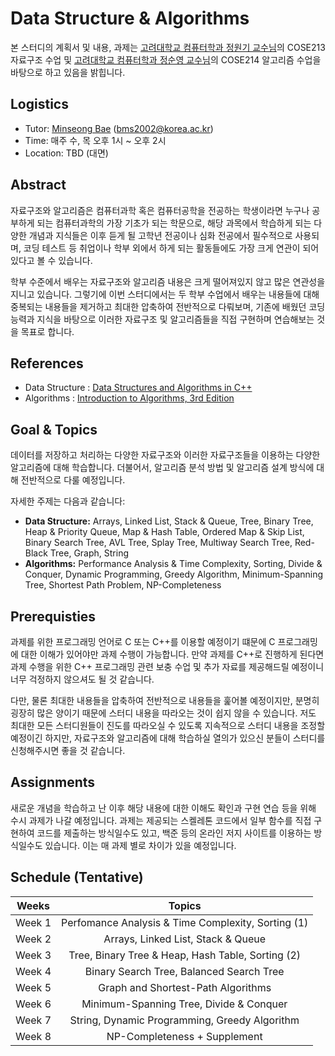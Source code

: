 # Data Structure & Algorithms

본 스터디의 계획서 및 내용, 과제는 [고려대학교 컴퓨터학과 정원기 교수님](http://hvcl.korea.ac.kr/)의 COSE213 자료구조 수업 및 [고려대학교 컴퓨터학과 정순영 교수님](https://kuielab.github.io/)의 COSE214 알고리즘 수업을 바탕으로 하고 있음을 밝힙니다. 

## Logistics
- Tutor: [Minseong Bae](https://github.com/KyleBae1017) (bms2002@korea.ac.kr)
- Time: 매주 수, 목 오후 1시 ~ 오후 2시
- Location: TBD (대면)

## Abstract
자료구조와 알고리즘은 컴퓨터과학 혹은 컴퓨터공학을 전공하는 학생이라면 누구나 공부하게 되는 컴퓨터과학의 가장 기초가 되는 학문으로, 해당 과목에서 학습하게 되는 다양한 개념과 지식들은 이후 듣게 될 고학년 전공이나 심화 전공에서 필수적으로 사용되며, 코딩 테스트 등 취업이나 학부 외에서 하게 되는 활동들에도 가장 크게 연관이 되어 있다고 볼 수 있습니다.

학부 수준에서 배우는 자료구조와 알고리즘 내용은 크게 떨어져있지 않고 많은 연관성을 지니고 있습니다. 그렇기에 이번 스터디에서는 두 학부 수업에서 배우는 내용들에 대해 중복되는 내용들을 제거하고 최대한 압축하여 전반적으로 다뤄보며, 기존에 배웠던 코딩 능력과 지식을 바탕으로 이러한 자료구조 및 알고리즘들을 직접 구현하며 연습해보는 것을 목표로 합니다.

## References
- Data Structure : [Data Structures and Algorithms in C++](https://www.amazon.com/Data-Structures-Algorithms-Michael-Goodrich/dp/0470383275)
- Algorithms : [Introduction to Algorithms, 3rd Edition](https://www.amazon.com/Introduction-Algorithms-3rd-MIT-Press/dp/0262033844/ref=sr_1_2?crid=3BMWF8O33NXJU&keywords=introduction+to+algorithms&qid=1656336207&s=books&sprefix=intr%2Cstripbooks-intl-ship%2C327&sr=1-2)

## Goal & Topics
데이터를 저장하고 처리하는 다양한 자료구조와 이러한 자료구조들을 이용하는 다양한 알고리즘에 대해 학습합니다. 더불어서, 알고리즘 분석 방법 및 알고리즘 설계 방식에 대해 전반적으로 다룰 예정입니다.

자세한 주제는 다음과 같습니다:

- **Data Structure:** Arrays, Linked List, Stack & Queue, Tree, Binary Tree, Heap & Priority Queue, Map & Hash Table, Ordered Map & Skip List, Binary Search Tree, AVL Tree, Splay Tree, Multiway Search Tree, Red-Black Tree, Graph, String
- **Algorithms:** Performance Analysis & Time Complexity, Sorting, Divide & Conquer, Dynamic Programming, Greedy Algorithm, Minimum-Spanning Tree, Shortest Path Problem, NP-Completeness

## Prerequisties
과제를 위한 프로그래밍 언어로 C 또는 C++를 이용할 예정이기 떄문에 C 프로그래밍에 대한 이해가 있어야만 과제 수행이 가능합니다. 만약 과제를 C++로 진행하게 된다면 과제 수행을 위한 C++ 프로그래밍 관련 보충 수업 및 추가 자료를 제공해드릴 예정이니 너무 걱정하지 않으셔도 될 것 같습니다.

다만, 물론 최대한 내용들을 압축하여 전반적으로 내용들을 훑어볼 예정이지만, 분명히 굉장히 많은 양이기 때문에 스터디 내용을 따라오는 것이 쉽지 않을 수 있습니다. 저도 최대한 모든 스터디원들이 진도를 따라오실 수 있도록 지속적으로 스터디 내용을 조정할 예정이긴 하지만, 자료구조와 알고리즘에 대해 학습하실 열의가 있으신 분들이 스터디를 신청해주시면 좋을 것 같습니다.

## Assignments
새로운 개념을 학습하고 난 이후 해당 내용에 대한 이해도 확인과 구현 연습 등을 위해 수시 과제가 나갈 예정입니다. 과제는 제공되는 스켈레톤 코드에서 일부 함수를 직접 구현하여 코드를 제출하는 방식일수도 있고, 
백준 등의 온라인 저지 사이트를 이용하는 방식일수도 있습니다. 이는 매 과제 별로 차이가 있을 예정입니다.

## Schedule (Tentative)
|Weeks|Topics|
|:---:|:---:|
|Week 1|Perfomance Analysis & Time Complexity, Sorting (1)|
|Week 2|Arrays, Linked List, Stack & Queue|
|Week 3|Tree, Binary Tree & Heap, Hash Table, Sorting (2)|
|Week 4|Binary Search Tree, Balanced Search Tree|
|Week 5|Graph and Shortest-Path Algorithms|
|Week 6|Minimum-Spanning Tree, Divide & Conquer|
|Week 7|String, Dynamic Programming, Greedy Algorithm|
|Week 8|NP-Completeness + Supplement|
